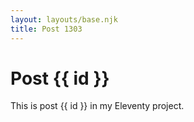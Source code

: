 ```yaml
---
layout: layouts/base.njk
title: Post 1303
---
```


# Post {{ id }}

This is post {{ id }} in my Eleventy project.
